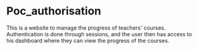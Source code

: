 # Poc_authorisation


This is a website to manage the progress of teachers' courses. 
Authentication is done through sessions, and the user then has access to his dashboard where they can view the progress of the courses.
